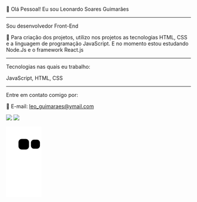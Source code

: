 👋 Olá Pessoal! Eu sou Leonardo Soares Guimarães
__________________________________________________

Sou desenvolvedor Front-End

🌱 Para criação dos projetos, utilizo nos projetos as tecnologias HTML, CSS e a linguagem de programação JavaScript. E no momento estou estudando Node.Js e o framework React.js
__________________________________________________

Tecnologias nas quais eu trabalho:

JavaScript, HTML, CSS
__________________________________________________

Entre em contato comigo por:

📧 E-mail: leo_guimaraes@ymail.com

<div>
  <a href="https://instagram.com/leos_guimaraes" target="_blank"><img src="https://img.shields.io/badge/-Instagram-%23E4405F?style=for-the-badge&logo=instagram&logoColor=white" target="_blank"></a>
  <a href="https://www.linkedin.com/in/leonardo-soares-guimaraes/" target="_blank"><img src="https://img.shields.io/badge/-LinkedIn-%230077B5?style=for-the-badge&logo=linkedin&logoColor=white" target="_blank"></a>
  
  ![Snake animation](https://github.com/rafaballerini/rafaballerini/blob/output/github-contribution-grid-snake.svg)
  
</div>


<!---
leonardosguimaraes/leonardosguimaraes is a ✨ special ✨ repository because its `README.md` (this file) appears on your GitHub profile.
You can click the Preview link to take a look at your changes.
--->
